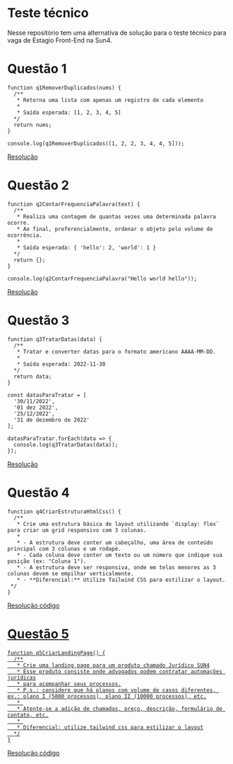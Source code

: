 # Teste técnico

Nesse repositório tem uma alternativa de solução para o teste técnico para vaga de Estagio Front-End na Sun4.

# Questão 1

```
function q1RemoverDuplicados(nums) {
  /**
   * Retorna uma lista com apenas um registro de cada elemento
   * 
   * Saída esperada: [1, 2, 3, 4, 5]
  */
  return nums;
}

console.log(q1RemoverDuplicados([1, 2, 2, 3, 4, 4, 5]));
```

<a href="./q1.js">Resolução</a>

# Questão 2

```
function q2ContarFrequenciaPalavra(text) {
  /**
   * Realiza uma contagem de quantas vezes uma determinada palavra ocorre.
   * Ao final, preferencialmente, ordenar o objeto pelo volume de ocorrência.
   * 
   * Saída esperada: { 'hello': 2, 'world': 1 }
  */
  return {};
}

console.log(q2ContarFrequenciaPalavra("Hello world hello"));
```

<a href="./q2.js">Resolução</a>

# Questão 3

```
function q3TratarDatas(data) {
  /**
   * Tratar e converter datas para o formato americano AAAA-MM-DD.
   * 
   * Saída esperada: 2022-11-30
  */
  return data;
}

const datasParaTratar = [
  '30/11/2022',
  '01 dez 2022', 
  '25/12/2022', 
  '31 de dezembro de 2022'
];

datasParaTratar.forEach(data => {
  console.log(q3TratarDatas(data));
});
```
<a href="./q3.js">Resolução</a>

# Questão 4

```
function q4CriarEstruturaHtmlCss() {
  /**
   * Crie uma estrutura básica de layout utilizando `display: flex` para criar um grid responsivo com 3 colunas.
   * 
   * - A estrutura deve conter um cabeçalho, uma área de conteúdo principal com 3 colunas e um rodapé.
   * - Cada coluna deve conter um texto ou um número que indique sua posição (ex: "Coluna 1").
   * - A estrutura deve ser responsiva, onde em telas menores as 3 colunas devem se empilhar verticalmente.
   * - **Diferencial:** Utilize Tailwind CSS para estilizar o layout.
 */
}

```
<a href="./q4">Resolução código</a>
<a href="https://teste-tecnico-sun4-q4.vercel.app">

# Questão 5

```
function q5CriarLandingPage() {
  /**
   * Crie uma landing page para um produto chamado Jurídico SUN4
   * Esse produto consiste onde advogados podem contratar automações jurídicas
   * para acompanhar seus processos.
   * P.s.: considere que há planos com volume de casos diferentes, ex.: plano I (5000 processos), plano II (10000 processos), etc.
   * 
   * Atente-se a adição de chamadas, preço, descrição, formulário de contato, etc.
   * 
   * Diferencial: utilize tailwind css para estilizar o layout
  */
}
```
<a href="./q5">Resolução código</a>
<a href="https://teste-tecnico-sun4.vercel.app">